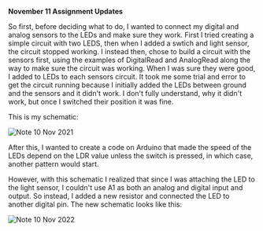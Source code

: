 **November 11 Assignment Updates**


So first, before deciding what to do, I wanted to connect my digital and analog sensors to the LEDs and make sure they work. First I tried creating a simple circuit with two LEDS, then when I added a swtich and light sensor, the circuit stopped working. I instead then, chose to build a circuit with the sensors first, using the examples of DigitalRead and AnalogRead along the way to make sure the circuit was working. When I was sure they were good, I added to LEDs to each sensors circuit. It took me some trial and error to get the circuit running because I initially added the LEDs between ground and the sensors and it didn't work. I don't fully understand, why it didn't work, but once I switched their position it was fine. 

This is my schematic: 

![Note 10 Nov 2021](https://user-images.githubusercontent.com/89835212/141161453-eb10daa4-4cf9-45f5-bb06-f89278d5a0cd.jpg)

After this, I wanted to create a code on Arduino that made the speed of the LEDs depend on the LDR value unless the switch is pressed, in which case, another pattern would start. 


However, with this schematic I realized that since I was attaching the LED to the light sensor, I couldn't use A1 as both an analog and digital input and output. So instead, I added a new resistor and connected the LED to another digital pin. The new schematic looks like this: 

![Note 10 Nov 2022](https://user-images.githubusercontent.com/89835212/141165698-b6f9e635-4439-4f62-a58a-768460c22c44.jpg)

